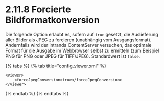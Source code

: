 # 2.11.8 Forcierte Bildformatkonversion

Die folgende Option erlaubt es, sofern auf `true` gesetzt, die Auslieferung aller Bilder als JPEG zu forcieren \(unabhängig vom Ausgangsformat\). Andernfalls wird der intranda ContentServer versuchen, das optimale Format für die Ausgabe im Webbrowser selbst zu ermitteln \(zum Beispiel PNG für PNG oder JPEG für TIFF/JPEG\). Standardwert ist `false`.

{% tabs %}
{% tab title="config\_viewer.xml" %}
```markup
<viewer>
    <forceJpegConversion>true</forceJpegConversion>
</viewer>
```
{% endtab %}
{% endtabs %}

